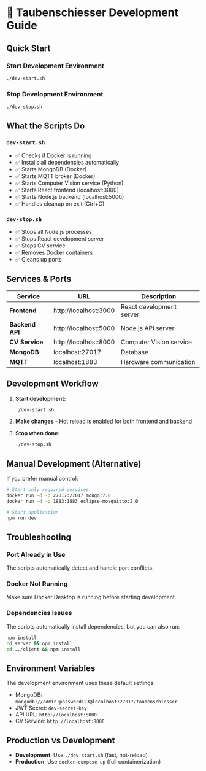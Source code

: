 # 🚀 Taubenschiesser Development Guide

## Quick Start

### Start Development Environment
```bash
./dev-start.sh
```

### Stop Development Environment
```bash
./dev-stop.sh
```

## What the Scripts Do

### `dev-start.sh`
- ✅ Checks if Docker is running
- ✅ Installs all dependencies automatically
- ✅ Starts MongoDB (Docker)
- ✅ Starts MQTT broker (Docker)
- ✅ Starts Computer Vision service (Python)
- ✅ Starts React frontend (localhost:3000)
- ✅ Starts Node.js backend (localhost:5000)
- ✅ Handles cleanup on exit (Ctrl+C)

### `dev-stop.sh`
- ✅ Stops all Node.js processes
- ✅ Stops React development server
- ✅ Stops CV service
- ✅ Removes Docker containers
- ✅ Cleans up ports

## Services & Ports

| Service | URL | Description |
|---------|-----|-------------|
| **Frontend** | http://localhost:3000 | React development server |
| **Backend API** | http://localhost:5000 | Node.js API server |
| **CV Service** | http://localhost:8000 | Computer Vision service |
| **MongoDB** | localhost:27017 | Database |
| **MQTT** | localhost:1883 | Hardware communication |

## Development Workflow

1. **Start development:**
   ```bash
   ./dev-start.sh
   ```

2. **Make changes** - Hot reload is enabled for both frontend and backend

3. **Stop when done:**
   ```bash
   ./dev-stop.sh
   ```

## Manual Development (Alternative)

If you prefer manual control:

```bash
# Start only required services
docker run -d -p 27017:27017 mongo:7.0
docker run -d -p 1883:1883 eclipse-mosquitto:2.0

# Start application
npm run dev
```

## Troubleshooting

### Port Already in Use
The scripts automatically detect and handle port conflicts.

### Docker Not Running
Make sure Docker Desktop is running before starting development.

### Dependencies Issues
The scripts automatically install dependencies, but you can also run:
```bash
npm install
cd server && npm install
cd ../client && npm install
```

## Environment Variables

The development environment uses these default settings:
- MongoDB: `mongodb://admin:password123@localhost:27017/taubenschiesser`
- JWT Secret: `dev-secret-key`
- API URL: `http://localhost:5000`
- CV Service: `http://localhost:8000`

## Production vs Development

- **Development**: Use `./dev-start.sh` (fast, hot-reload)
- **Production**: Use `docker-compose up` (full containerization)
